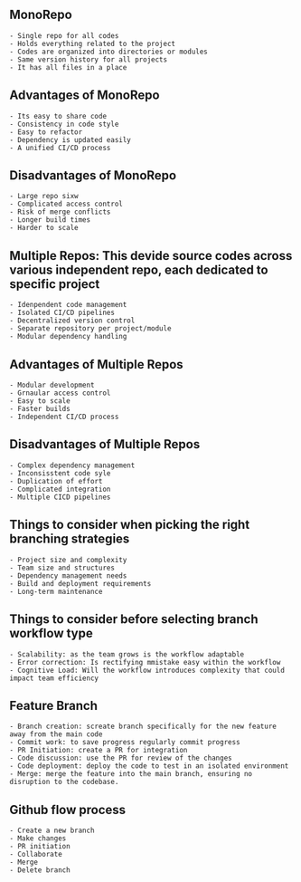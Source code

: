 ## MonoRepo
    - Single repo for all codes
    - Holds everything related to the project
    - Codes are organized into directories or modules
    - Same version history for all projects
    - It has all files in a place
    
  ## Advantages of MonoRepo
    - Its easy to share code
    - Consistency in code style
    - Easy to refactor
    - Dependency is updated easily
    - A unified CI/CD process

  ## Disadvantages of MonoRepo    
    - Large repo sixw
    - Complicated access control
    - Risk of merge conflicts
    - Longer build times
    - Harder to scale

## Multiple Repos: This devide source codes across various independent repo, each dedicated to specific project
    - Idenpendent code management
    - Isolated CI/CD pipelines
    - Decentralized version control
    - Separate repository per project/module
    - Modular dependency handling

  ## Advantages of Multiple Repos
    - Modular development
    - Grnaular access control
    - Easy to scale
    - Faster builds
    - Independent CI/CD process

  ## Disadvantages of Multiple Repos
    - Complex dependency management
    - Inconsisstent code syle
    - Duplication of effort
    - Complicated integration
    - Multiple CICD pipelines

## Things to consider when picking the right branching strategies
    - Project size and complexity
    - Team size and structures
    - Dependency management needs
    - Build and deployment requirements
    - Long-term maintenance

## Things to consider before selecting branch workflow type
    - Scalability: as the team grows is the workflow adaptable
    - Error correction: Is rectifying mmistake easy within the workflow
    - Cognitive Load: Will the workflow introduces complexity that could impact team efficiency    

## Feature Branch
    - Branch creation: screate branch specifically for the new feature away from the main code
    - Commit work: to save progress regularly commit progress
    - PR Initiation: create a PR for integration 
    - Code discussion: use the PR for review of the changes
    - Code deployment: deploy the code to test in an isolated environment
    - Merge: merge the feature into the main branch, ensuring no disruption to the codebase.

## Github flow process
    - Create a new branch
    - Make changes
    - PR initiation
    - Collaborate
    - Merge
    - Delete branch    